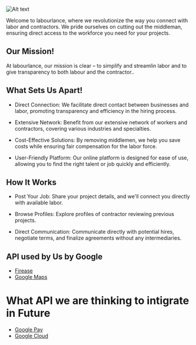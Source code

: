 ![Alt text](https://i.ibb.co/mqndRpx/Screenshot-2024-01-21-213830.png)

Welcome to labourlance, where we revolutionize the way you connect with labor and contractors. We pride ourselves on cutting out the middleman, ensuring direct access to the workforce you need for your projects.

## Our Mission!

At labourlance, our mission is clear – to simplify and streamlin labor and to give transparency to both labour and the contractor..

## What Sets Us Apart!

- Direct Connection:
We facilitate direct contact between businesses and labor, promoting transparency and efficiency in the hiring process.

- Extensive Network:
Benefit from our extensive network of workers and contractors, covering various industries and specialties.

- Cost-Effective Solutions:
By removing middlemen, we help you save costs while ensuring fair compensation for the labor force.

- User-Friendly Platform:
Our online platform is designed for ease of use, allowing you to find the right talent or job quickly and efficiently.

## How It Works

- Post Your Job:
Share your project details, and we'll connect you directly with available labor.

- Browse Profiles:
Explore profiles of contractor reviewing  previous projects.

- Direct Communication:
Communicate directly with potential hires, negotiate terms, and finalize agreements without any intermediaries.

## API used by Us by Google
- [Firease](https://firebase.google.com)
- [Google Maps](https://developers.google.com/maps)

# What API we are thinking to intigrate in Future
- [Google Pay](https://developers.google.com/pay/api)
- [Google Cloud](https://cloud.google.com/?hl=en)

